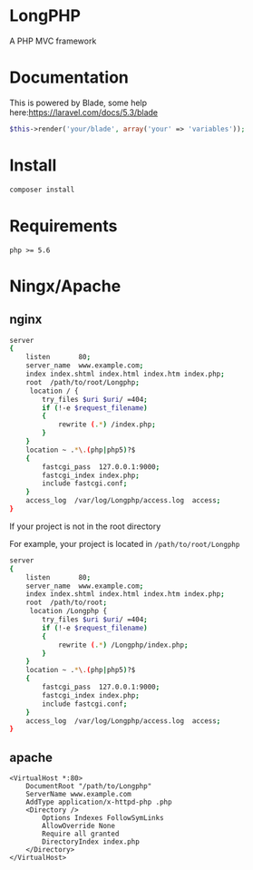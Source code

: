# LongPHP
A PHP MVC framework

# Documentation

This is powered by Blade, some help here:https://laravel.com/docs/5.3/blade
``` php
$this->render('your/blade', array('your' => 'variables'));
```

# Install

``` bash
composer install
```

# Requirements

`php >= 5.6`

# Ningx/Apache

## nginx

``` bash
server 
{
    listen       80;
    server_name  www.example.com;
    index index.shtml index.html index.htm index.php;
    root  /path/to/root/Longphp;
     location / {
        try_files $uri $uri/ =404;
        if (!-e $request_filename)
        {
            rewrite (.*) /index.php;
        }
    }
    location ~ .*\.(php|php5)?$
    {
        fastcgi_pass  127.0.0.1:9000;
        fastcgi_index index.php;
        include fastcgi.conf;
    }
    access_log  /var/log/Longphp/access.log  access;
}
```
If your project is not in the root directory

For example, your project is located in `/path/to/root/Longphp`

``` bash
server 
{
    listen       80;
    server_name  www.example.com;
    index index.shtml index.html index.htm index.php;
    root  /path/to/root;
     location /Longphp {
        try_files $uri $uri/ =404;
        if (!-e $request_filename)
        {
            rewrite (.*) /Longphp/index.php;
        }
    }
    location ~ .*\.(php|php5)?$
    {
        fastcgi_pass  127.0.0.1:9000;
        fastcgi_index index.php;
        include fastcgi.conf;
    }
    access_log  /var/log/Longphp/access.log  access;
}
```


## apache
``` apacheconfig
<VirtualHost *:80>
    DocumentRoot "/path/to/Longphp"
    ServerName www.example.com
    AddType application/x-httpd-php .php
    <Directory />
        Options Indexes FollowSymLinks
        AllowOverride None
        Require all granted
        DirectoryIndex index.php
    </Directory>
</VirtualHost>
```




